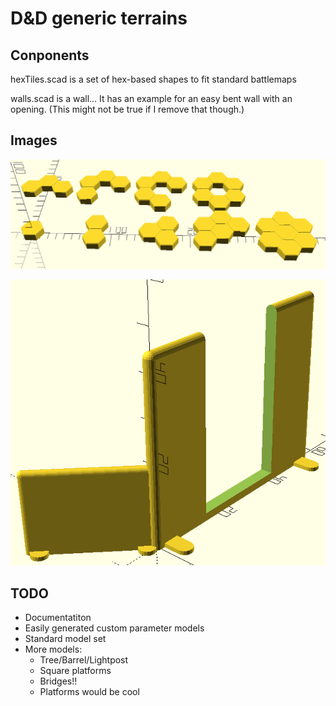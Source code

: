 # D&D generic terrains

## Conponents

hexTiles.scad is a set of hex-based shapes to fit standard battlemaps

walls.scad is a wall... It has an example for an easy bent wall with an opening. (This might not be true if I remove that though.)

## Images

![hexagonal platforms](https://github.com/LeonEcke/genericBattlematScatter/blob/main/README/hextiles.png?raw=true)

![wall with door](https://github.com/LeonEcke/genericBattlematScatter/blob/main/README/walldoor.png?raw=true)

## TODO

* Documentatiton
* Easily generated custom parameter models
* Standard model set
* More models:
  * Tree/Barrel/Lightpost
  * Square platforms
  * Bridges!!
  * Platforms would be cool
